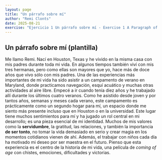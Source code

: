 ```yaml
---
layout: page
title: "Un párrafo sobre mí"
author: "Remi Clonts"
date: 2025-08-21
exercise: "Ejercicio 1 Un párrafo sobre mí - Exercise 1 A Paragraph of Me"
---
```


## Un párrafo sobre mí (plantilla)

Me llamo Remi. Nací en Houston, Texas y he vivido en la misma casa con mis padres durante toda mi vida. En algunos tiempos también viví con mis tres hermanas, pero como ellas son mayores que yo, hace más de doce años que vivo sólo con mis padres. Una de las experiencias más importantes de mi vida ha sido asistir a un campamento de verano en Maryland, donde practicamos navegación, esquí acuático y muchas otras actividades al aire libre. Empecé a ir cuando tenía diez años y he trabajado allí durante los últimos cuatro veranos. Como he asistido desde joven y por tantos años, semanas y meses cada verano, este campamento es prácticamente como un segundo hogar para mí, un espacio donde me siento más presente incluso que en Houston o en la universidad. Este lugar tiene muchos sentimientos para mí y ha jugado un rol central en mi desarrollo; es una pieza esencial de mi identidad. Muchos de mis valores como la **servidumbre**, la gratitud, las relaciones, y también la importancia **de ser tonto**, no tomar la vida demasiado en serio y crear magia en los momentos cotidianos vienen de ahí. Además, el trabajar con niños cada día ha motivado mi deseo por ser maestra en el futuro. Pienso que esta experiencia es el centro de la historia de mi vida, una película de *coming of age* con chistes, emociones, dificultades y victorias.
